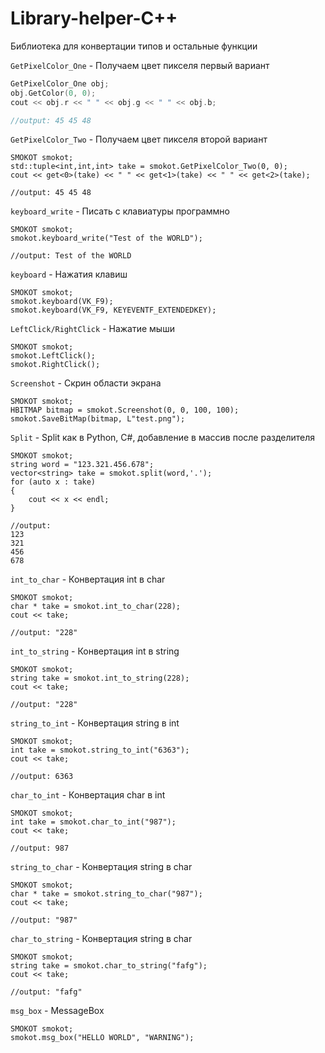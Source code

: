 # Library-helper-C++
Библиотека для конвертации типов и остальные функции 

` GetPixelColor_One ` - Получаем цвет пикселя первый вариант

``` C++
GetPixelColor_One obj;
obj.GetColor(0, 0);
cout << obj.r << " " << obj.g << " " << obj.b;

//output: 45 45 48
```


` GetPixelColor_Two ` - Получаем цвет пикселя второй вариант

```
SMOKOT smokot;
std::tuple<int,int,int> take = smokot.GetPixelColor_Two(0, 0);
cout << get<0>(take) << " " << get<1>(take) << " " << get<2>(take);

//output: 45 45 48
 ```
 
 
` keyboard_write ` - Писать с клавиатуры программно

````
SMOKOT smokot;
smokot.keyboard_write("Test of the WORLD");

//output: Test of the WORLD
````
` keyboard ` - Нажатия клавиш
````
SMOKOT smokot;
smokot.keyboard(VK_F9);
smokot.keyboard(VK_F9, KEYEVENTF_EXTENDEDKEY);

````

` LeftClick/RightClick ` - Нажатие мыши
````
SMOKOT smokot;
smokot.LeftClick();
smokot.RightClick();

````

` Screenshot ` - Скрин области экрана

````
SMOKOT smokot;
HBITMAP bitmap = smokot.Screenshot(0, 0, 100, 100); 
smokot.SaveBitMap(bitmap, L"test.png");

````

` Split ` - Split как в Python, C#, добавление в массив после разделителя
````
SMOKOT smokot;
string word = "123.321.456.678";
vector<string> take = smokot.split(word,'.');
for (auto x : take)
{
	cout << x << endl;
}

//output: 
123
321
456
678
````

` int_to_char ` - Конвертация int в char
````
SMOKOT smokot;
char * take = smokot.int_to_char(228);
cout << take;

//output: "228"
````



` int_to_string ` - Конвертация int в string 
````
SMOKOT smokot;
string take = smokot.int_to_string(228);
cout << take;

//output: "228"
````


` string_to_int ` - Конвертация string в int
````
SMOKOT smokot;
int take = smokot.string_to_int("6363");
cout << take;

//output: 6363
````


` char_to_int ` - Конвертация char в int
````
SMOKOT smokot;
int take = smokot.char_to_int("987");
cout << take;

//output: 987
````

` string_to_char ` - Конвертация string в char
````
SMOKOT smokot;
char * take = smokot.string_to_char("987");
cout << take;

//output: "987"
````


` char_to_string ` - Конвертация string в char
````
SMOKOT smokot;
string take = smokot.char_to_string("fafg");
cout << take;

//output: "fafg"
````

` msg_box ` - MessageBox 
````
SMOKOT smokot;
smokot.msg_box("HELLO WORLD", "WARNING");
````
